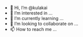 - 👋 Hi, I’m @kulakai
- 👀 I’m interested in ...
- 🌱 I’m currently learning ...
- 💞️ I’m looking to collaborate on ...
- 📫 How to reach me ...

<!---
kulakai/kulakai is a ✨ special ✨ repository because its `README.md` (this file) appears on your GitHub profile.
You can click the Preview link to take a look at your changes.
--->
